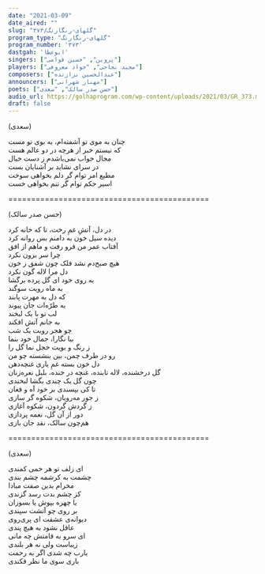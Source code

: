 ```yaml
---
date: "2021-03-09"
date_aired: ""
slug: "گلهای-رنگارنگ/۳۷۳"
program_type: "گلهای-رنگارنگ"
program_number: '۳۷۳'
dastgah: 'ابوعطا'
singers: ["پروین", "حسین قوامی"]
players: ["مجید نجاحی", "جواد معروفی"]
composers: ["عبدالحسین برازنده"]
announcers: ["مهناز شهرانی"]
poets: ["حسن صدر سالک", "سعدی"]
audio_url: https://golhaprogram.com/wp-content/uploads/2021/03/GR_373.mp3
draft: false
---
```


(سعدی)  

چنان به موی تو آشفته‌ام، به بوی تو مست  
که نیستم خبر از هرچه در دو عالم هست  
مجال خواب نمی‌باشدم ز دست خیال  
در سرای نشاید بر آشنایان بست  
مطیع امر توام گر دلم بخواهی سوخت  
اسیر حکم توام گر تنم بخواهی خست  

============================================  

(حسن صدر سالک)  

در دل، آتشِ غمِ رخت، تا که خانه کرد  
دیده سیل خون به دامنم بس روانه کرد  
آفتاب عمر من فرو رفت و ماهم از افق  
چرا سر برون نکرد  
هیچ صبح‌دم نشد فلک چون شفق ز خون  
دل مرا لاله گون نكرد  
به روی خود ای گل پرده برگشا  
به ماه رویت سوگند  
که دل به مهرت پابند  
به طرّه‌ات جان پیوند  
لب تو با یک لبخند  
به جانم آتش افکند  
چو هجر رویت یک شب  
بیا نگارا، جمال خود بنما  
ز رنگ و بویت خجل نما گل را  
رو در طرف چمن، بین بنشسته چو من  
دل خون بسته غمِ یاری غنچه‌دهن  
گل درخشنده، لاله تابنده، غنچه در خنده، بلبل نعره‌زنان  
چون گل یک چندی بگشا لبخندی  
تا کی بپسندی بر خود آه و فغان  
ز جور مه‌رویان، شکوه گر سازی  
ز گردش گردون، شکوه آغازی  
دور از آن گل، نغمه پردازی  
هم‌چون سالک، نقد جان بازی  

============================================  

(سعدی)  

ای زلف تو هر خمی کمندی  
چشمت به کرشمه چشم بندی  
مخرام بدین صفت مبادا  
کز چشم بدت رسد گزندی  
یا چهره بپوش یا بسوزان  
بر روی چو آتشت سپندی  
دیوانه‌ی عشقت ای پری‌روی  
عاقل نشود به هیچ پندی  
ای سرو به قامتش چه مانی  
زیباست ولی نه هر بلندی  
یارب چه شدی اگر به رحمت  
باری سوی ما نظر فکندی  
